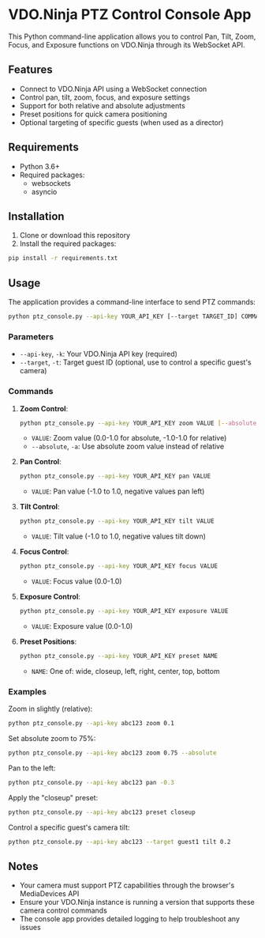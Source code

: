 # VDO.Ninja PTZ Control Console App

This Python command-line application allows you to control Pan, Tilt, Zoom, Focus, and Exposure functions on VDO.Ninja through its WebSocket API.

## Features

- Connect to VDO.Ninja API using a WebSocket connection
- Control pan, tilt, zoom, focus, and exposure settings
- Support for both relative and absolute adjustments
- Preset positions for quick camera positioning
- Optional targeting of specific guests (when used as a director)

## Requirements

- Python 3.6+
- Required packages:
  - websockets
  - asyncio

## Installation

1. Clone or download this repository
2. Install the required packages:

```bash
pip install -r requirements.txt
```

## Usage

The application provides a command-line interface to send PTZ commands:

```bash
python ptz_console.py --api-key YOUR_API_KEY [--target TARGET_ID] COMMAND [ARGUMENTS]
```

### Parameters

- `--api-key`, `-k`: Your VDO.Ninja API key (required)
- `--target`, `-t`: Target guest ID (optional, use to control a specific guest's camera)

### Commands

1. **Zoom Control**:
   ```bash
   python ptz_console.py --api-key YOUR_API_KEY zoom VALUE [--absolute]
   ```
   - `VALUE`: Zoom value (0.0-1.0 for absolute, -1.0-1.0 for relative)
   - `--absolute`, `-a`: Use absolute zoom value instead of relative

2. **Pan Control**:
   ```bash
   python ptz_console.py --api-key YOUR_API_KEY pan VALUE
   ```
   - `VALUE`: Pan value (-1.0 to 1.0, negative values pan left)

3. **Tilt Control**:
   ```bash
   python ptz_console.py --api-key YOUR_API_KEY tilt VALUE
   ```
   - `VALUE`: Tilt value (-1.0 to 1.0, negative values tilt down)

4. **Focus Control**:
   ```bash
   python ptz_console.py --api-key YOUR_API_KEY focus VALUE
   ```
   - `VALUE`: Focus value (0.0-1.0)

5. **Exposure Control**:
   ```bash
   python ptz_console.py --api-key YOUR_API_KEY exposure VALUE
   ```
   - `VALUE`: Exposure value (0.0-1.0)

6. **Preset Positions**:
   ```bash
   python ptz_console.py --api-key YOUR_API_KEY preset NAME
   ```
   - `NAME`: One of: wide, closeup, left, right, center, top, bottom

### Examples

Zoom in slightly (relative):
```bash
python ptz_console.py --api-key abc123 zoom 0.1
```

Set absolute zoom to 75%:
```bash
python ptz_console.py --api-key abc123 zoom 0.75 --absolute
```

Pan to the left:
```bash
python ptz_console.py --api-key abc123 pan -0.3
```

Apply the "closeup" preset:
```bash
python ptz_console.py --api-key abc123 preset closeup
```

Control a specific guest's camera tilt:
```bash
python ptz_console.py --api-key abc123 --target guest1 tilt 0.2
```

## Notes

- Your camera must support PTZ capabilities through the browser's MediaDevices API
- Ensure your VDO.Ninja instance is running a version that supports these camera control commands
- The console app provides detailed logging to help troubleshoot any issues
